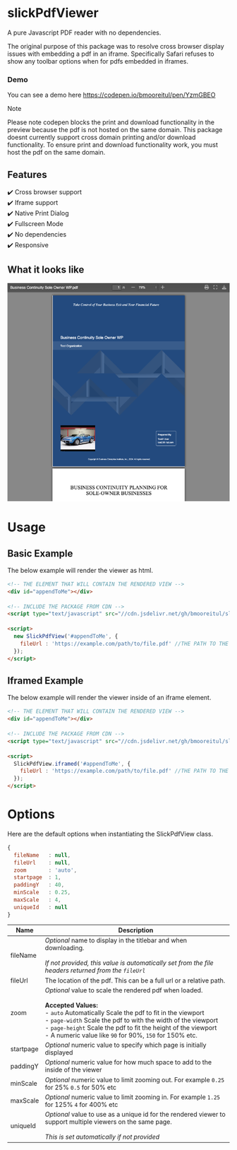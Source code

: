 # slickPdfViewer
A pure Javascript PDF reader with no dependencies.

The original purpose of this package was to resolve cross browser display issues with embedding a pdf in an iframe. 
Specifically Safari refuses to show any toolbar options when for pdfs embedded in iframes.

### Demo
You can see a demo here https://codepen.io/bmooreitul/pen/YzmGBEO <br>
> [!NOTE]
> Please note codepen blocks the print and download functionality in the preview because the pdf is not hosted on the same domain.
> This package doesnt currently support cross domain printing and/or download functionality.
> To ensure print and download functionality work, you must host the pdf on the same domain.

## Features
 :heavy_check_mark: Cross browser support<br>
 :heavy_check_mark: Iframe support<br>
 :heavy_check_mark: Native Print Dialog<br>
 :heavy_check_mark: Fullscreen Mode<br>
 :heavy_check_mark: No dependencies<br>
 :heavy_check_mark: Responsive<br>

## What it looks like
![screenshot](examples/example-screenshot.png)

# Usage

## Basic Example

The below example will render the viewer as html.

```html
<!-- THE ELEMENT THAT WILL CONTAIN THE RENDERED VIEW -->
<div id="appendToMe"></div>

<!-- INCLUDE THE PACKAGE FROM CDN -->
<script type="text/javascript" src="//cdn.jsdelivr.net/gh/bmooreitul/slickPdfViewer/slickPdfViewer.min.js"></script>

<script>
  new SlickPdfView('#appendToMe', {
    fileUrl : 'https://example.com/path/to/file.pdf' //THE PATH TO THE PDF (CAN BE A FULL URL OR A RELATIVE PATH)
  });
</script>
```

## Iframed Example

The below example will render the viewer inside of an iframe element.

```html
<!-- THE ELEMENT THAT WILL CONTAIN THE RENDERED VIEW -->
<div id="appendToMe"></div>

<!-- INCLUDE THE PACKAGE FROM CDN -->
<script type="text/javascript" src="//cdn.jsdelivr.net/gh/bmooreitul/slickPdfViewer/slickPdfViewer.min.js"></script>

<script>
  SlickPdfView.iframed('#appendToMe', {
    fileUrl : 'https://example.com/path/to/file.pdf' //THE PATH TO THE PDF (CAN BE A FULL URL OR A RELATIVE PATH)
  });
</script>
```

# Options

Here are the default options when instantiating the SlickPdfView class.

```javascript
{
  fileName   : null,
  fileUrl    : null,
  zoom       : 'auto',
  startpage  : 1,
  paddingY   : 40,
  minScale   : 0.25,
  maxScale   : 4,
  uniqueId   : null
}
```

| Name | Description |
| --- | --- |
| fileName | *Optional* name to display in the titlebar and when downloading.<br><br> *If not provided, this value is automatically set from the file headers returned from the `fileUrl`* |
| fileUrl | The location of the pdf. This can be a full url or a relative path. |
| zoom | *Optional* value to scale the rendered pdf when loaded.<br><br>**Accepted Values:**<br> - `auto` Automatically Scale the pdf to fit in the viewport<br> - `page-width` Scale the pdf to with the width of the viewport<br> - `page-height` Scale the pdf to fit the height of the viewport<br> - A numeric value like `90` for 90%, `150` for 150% etc. |
| startpage | *Optional* numeric value to specify which page is initially displayed |
| paddingY | *Optional* numeric value for how much space to add to the inside of the viewer |
| minScale | *Optional* numeric value to limit zooming out. For example `0.25` for 25% `0.5` for 50% etc |
| maxScale | *Optional* numeric value to limit zooming in. For example `1.25` for 125% `4` for 400% etc |
| uniqueId | *Optional* value to use as a unique id for the rendered viewer to support multiple viewers on the same page.<br><br> *This is set automatically if not provided* |



